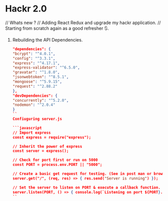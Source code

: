 # Hackr 2.0

// Whats new ?
// Adding React Redux and upgrade my hackr application.
// Starting from scratch again as a good refresher 🔃.

1. Rebuilding the API
   Dependencies.
    ````json
    "dependencies": {
    "bcrypt": "^4.0.1",
    "config": "^3.3.1",
    "express": "^4.17.1",
    "express-validator": "^6.5.0",
    "gravatar": "^1.8.0",
    "jsonwebtoken": "^8.5.1",
    "mongoose": "^5.9.15",
    "request": "^2.88.2"
    },
    "devDependencies": {
    "concurrently": "^5.2.0",
    "nodemon": "^2.0.4"
    }
    ``
    Confiuguring server.js
    
    ```javascript
    // Import express
    const express = require("express");

    // Inherit the power of express
    const server = express();

    // Check for port first or run on 5000
    const PORT = process.env.PORT || "5000";

    // Create a basic get request for testing. (See in post man or browser.)
    server.get("/", (req, res) => { res.send("Server is running") });

    // Set the server to listen on PORT & execute a callback function.
    server.listen(PORT, () => { console.log(`Listening on port ${PORT}...`) })
    ``
